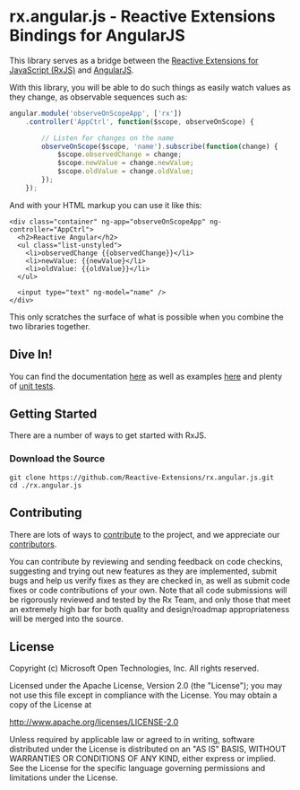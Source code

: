 # rx.angular.js - Reactive Extensions Bindings for AngularJS

This library serves as a bridge between the [Reactive Extensions for JavaScript (RxJS)](https://github.com/Reactive-Extensions/RxJS) and [AngularJS](http://angularjs.org/).

With this library, you will be able to do such things as easily watch values as they change, as observable sequences such as:

```js
angular.module('observeOnScopeApp', ['rx'])
	.controller('AppCtrl', function($scope, observeOnScope) {

		// Listen for changes on the name
		observeOnScope($scope, 'name').subscribe(function(change) {
			$scope.observedChange = change;
			$scope.newValue = change.newValue;
			$scope.oldValue = change.oldValue;
		});
	});
```

And with your HTML markup you can use it like this:

	<div class="container" ng-app="observeOnScopeApp" ng-controller="AppCtrl">
	  <h2>Reactive Angular</h2>
	  <ul class="list-unstyled">
	    <li>observedChange {{observedChange}}</li>
	    <li>newValue: {{newValue}</li>
	    <li>oldValue: {{oldValue}}</li>
	  </ul>  
	  
	  <input type="text" ng-model="name" />
	</div>

This only scratches the surface of what is possible when you combine the two libraries together.

## Dive In! ##

You can find the documentation [here](https://github.com/Reactive-Extensions/rx.angular.js/tree/master/doc) as well as examples [here](https://github.com/Reactive-Extensions/rx.angular.js/tree/master/examples) and plenty of [unit tests](https://github.com/Reactive-Extensions/rx.angular.js/tree/master/tests).

## Getting Started

There are a number of ways to get started with RxJS. 

### Download the Source

    git clone https://github.com/Reactive-Extensions/rx.angular.js.git
    cd ./rx.angular.js

## Contributing ##

There are lots of ways to [contribute](https://github.com/Reactive-Extensions/rx.angular.js/wiki/Contributions) to the project, and we appreciate our [contributors](https://github.com/Reactive-Extensions/rx.angular.js/wiki/Contributors).

You can contribute by reviewing and sending feedback on code checkins, suggesting and trying out new features as they are implemented, submit bugs and help us verify fixes as they are checked in, as well as submit code fixes or code contributions of your own. Note that all code submissions will be rigorously reviewed and tested by the Rx Team, and only those that meet an extremely high bar for both quality and design/roadmap appropriateness will be merged into the source.

## License ##

Copyright (c) Microsoft Open Technologies, Inc.  All rights reserved.

Licensed under the Apache License, Version 2.0 (the "License"); you
may not use this file except in compliance with the License. You may
obtain a copy of the License at

http://www.apache.org/licenses/LICENSE-2.0

Unless required by applicable law or agreed to in writing, software
distributed under the License is distributed on an "AS IS" BASIS,
WITHOUT WARRANTIES OR CONDITIONS OF ANY KIND, either express or
implied. See the License for the specific language governing permissions
and limitations under the License.